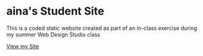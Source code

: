 # aina's Student Site

This is a coded static website created as part of an in-class exercise during my summer Web Design Studio class

[View my Site](https://iolaniaina.github.io/)
